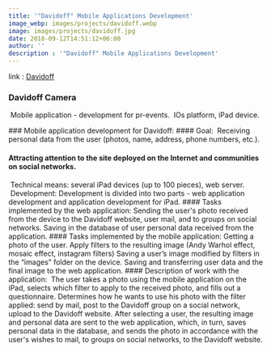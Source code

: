 ```yaml
---
title: '"Davidoff" Mobile Applications Development'
image_webp: images/projects/davidoff.webp
image: images/projects/davidoff.jpg
date: 2018-09-12T14:51:12+06:00
author: ''
description : '"Davidoff" Mobile Applications Development'
---
```

link : [Davidoff](https://www.zinodavidoff.com)

### Davidoff Camera
 Mobile application - development for pr-events.
 IOs platform, iPad device.

### Mobile application development for Davidoff:
#### Goal:
 Receiving personal data from the user (photos, name, address, phone numbers, etc.).
#### Attracting attention to the site deployed on the Internet and communities on social networks.
 Technical means: several iPad devices (up to 100 pieces), web server.
 Development: Development is divided into two parts - web application development and application development for iPad.
#### Tasks implemented by the web application:
Sending the user's photo received from the device to the Davidoff website, user mail, and to groups on social networks.
Saving in the database of user personal data received from the application.
#### Tasks implemented by the mobile application:
Getting a photo of the user.
Apply filters to the resulting image (Andy Warhol effect, mosaic effect, instagram filters)
Saving a user’s image modified by filters in the “images” folder on the device.
Saving and transferring user data and the final image to the web application.
#### Description of work with the application:
 The user takes a photo using the mobile application on the iPad, selects which filter to apply to the received photo, and fills out a questionnaire. Determines how he wants to use his photo with the filter applied: send by mail, post to the Davidoff group on a social network, upload to the Davidoff website. After selecting a user, the resulting image and personal data are sent to the web application, which, in turn, saves personal data in the database, and sends the photo in accordance with the user's wishes to mail, to groups on social networks, to the Davidoff website.